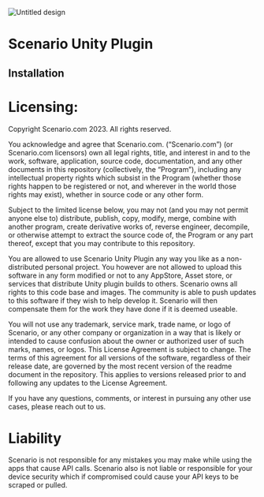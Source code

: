 ![Untitled design](https://i.imgur.com/9vntoHd.jpg)

# Scenario Unity Plugin

## Installation

# Licensing:

Copyright Scenario.com 2023. All rights reserved.
 
You acknowledge and agree that Scenario.com. (“Scenario.com”) (or Scenario.com licensors) own all legal rights, title, and interest in and to the work, software, application, source code, documentation, and any other documents in this repository (collectively, the “Program”), including any intellectual property rights which subsist in the Program (whether those rights happen to be registered or not, and wherever in the world those rights may exist), whether in source code or any other form.
 
Subject to the limited license below, you may not (and you may not permit anyone else to) distribute, publish, copy, modify, merge, combine with another program, create derivative works of, reverse engineer, decompile, or otherwise attempt to extract the source code of, the Program or any part thereof, except that you may contribute to this repository.
 
You are allowed to use Scenario Unity Plugin any way you like as a non-distributed personal project. You however are not allowed to upload this software in any form modified or not to any AppStore, Asset store, or services that distribute Unity plugin builds to others.
Scenario owns all rights to this code base and images. The community is able to push updates to this software if they wish to help develop it.
Scenario will then compensate them for the work they have done if it is deemed useable.
 
You will not use any trademark, service mark, trade name, or logo of Scenario, or any other company or organization in a way that is likely or intended to cause confusion about the owner or authorized user of such marks, names, or logos.
This License Agreement is subject to change. The terms of this agreement for all versions of the software, regardless of their release date, are governed by the most recent version of the readme document in the repository. This applies to versions released prior to and following any updates to the License Agreement.
 
If you have any questions, comments, or interest in pursuing any other use cases, please reach out to us.

# Liability
Scenario is not responsible for any mistakes you may make while using the apps that cause API calls. Scenario also is not liable or responsible for your device security which if compromised could cause your API keys to be scraped or pulled.
